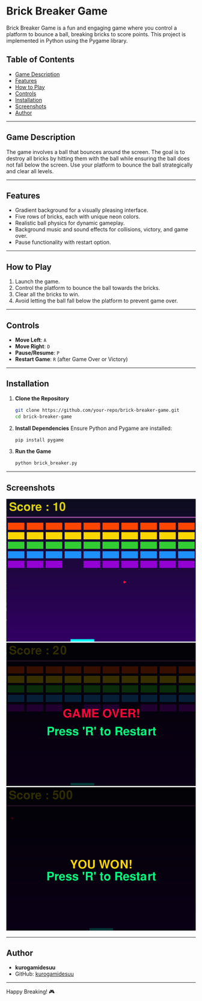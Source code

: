 # Brick Breaker Game

Brick Breaker Game is a fun and engaging game where you control a platform to bounce a ball, breaking bricks to score points. This project is implemented in Python using the Pygame library.

## Table of Contents
- [Game Description](#game-description)
- [Features](#features)
- [How to Play](#how-to-play)
- [Controls](#controls)
- [Installation](#installation)
- [Screenshots](#screenshots)
- [Author](#author)

---

## Game Description
The game involves a ball that bounces around the screen. The goal is to destroy all bricks by hitting them with the ball while ensuring the ball does not fall below the screen. Use your platform to bounce the ball strategically and clear all levels.

---

## Features
- Gradient background for a visually pleasing interface.
- Five rows of bricks, each with unique neon colors.
- Realistic ball physics for dynamic gameplay.
- Background music and sound effects for collisions, victory, and game over.
- Pause functionality with restart option.

---

## How to Play
1. Launch the game.
2. Control the platform to bounce the ball towards the bricks.
3. Clear all the bricks to win.
4. Avoid letting the ball fall below the platform to prevent game over.

---

## Controls
- **Move Left**: `A`
- **Move Right**: `D`
- **Pause/Resume**: `P`
- **Restart Game**: `R` (after Game Over or Victory)

---

## Installation

1. **Clone the Repository**
   ```bash
   git clone https://github.com/your-repo/brick-breaker-game.git
   cd brick-breaker-game
   ```

2. **Install Dependencies**
   Ensure Python and Pygame are installed:
   ```bash
   pip install pygame
   ```

3. **Run the Game**
   ```bash
   python brick_breaker.py
   ```

---

## Screenshots

![Gameplay Screenshot](screenshots/gameplay.png)
![Gameplay Screenshot](screenshots/gameover.png)
![Gameplay Screenshot](screenshots/victory.png)

---

## Author

- **kurogamidesuu**
- GitHub: [kurogamidesuu](https://github.com/kurogamidesuu)

---

Happy Breaking! 🎮
